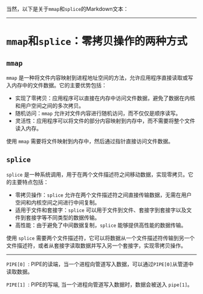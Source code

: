 当然，以下是关于`mmap`和`splice`的Markdown文本：

---

# `mmap`和`splice`：零拷贝操作的两种方式

## `mmap`

`mmap` 是一种将文件内容映射到进程地址空间的方法，允许应用程序直接读取或写入内存中的文件数据。它的主要优势包括：

- 实现了零拷贝：应用程序可以直接在内存中访问文件数据，避免了数据在内核和用户空间之间的多次拷贝。
- 随机访问：`mmap` 允许对文件内容进行随机访问，而不仅仅是顺序读写。
- 灵活性：应用程序可以将文件的部分内容映射到内存中，而不需要将整个文件读入内存。

使用 `mmap` 需要将文件映射到内存中，然后通过指针直接访问文件数据。

## `splice`

`splice` 是一种系统调用，用于在两个文件描述符之间移动数据，实现零拷贝。它的主要特点包括：

- 零拷贝操作：`splice` 允许在两个文件描述符之间直接传输数据，无需在用户空间和内核空间之间进行中间复制。
- 适用于文件和套接字：`splice` 可以用于文件到文件、套接字到套接字以及文件到套接字等不同类型的数据传输。
- 高性能：由于避免了中间数据复制，`splice` 能够提供高性能的数据传输。

使用 `splice` 需要两个文件描述符，它可以将数据从一个文件描述符传输到另一个文件描述符，或者从套接字读取数据并写入另一个套接字，实现零拷贝操作。

---
`PIPE[0] `: PIPE的读端，当一个进程向管道写入数据，可以通过`PIPE[0]`从管道中读取数据。

`PIPE[1] `: PIPE的写端, 当一个进程向管道写入数据时，数据会被送入 `pipe[1]`。